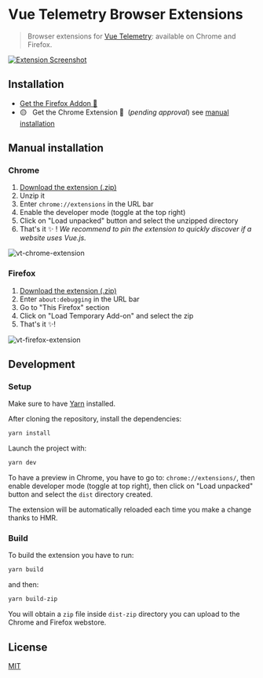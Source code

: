 # Vue Telemetry Browser Extensions

> Browser extensions for [Vue Telemetry](https://vuetelemetry.com): available on Chrome and Firefox.

[![Extension Screenshot](https://user-images.githubusercontent.com/904724/88175523-419f3d80-cc26-11ea-9c44-3c6782c5fbd5.png)](https://vuetelemetry.com)


## Installation

- [Get the Firefox Addon 🦊](https://addons.mozilla.org/en-GB/firefox/addon/vue-telemetry/)
- 🟡 &nbsp; Get the Chrome Extension 🧪 &nbsp;(*pending approval*) see [manual installation](#chrome)

## Manual installation

[download-extension-link]: https://github.com/nuxt-company/vue-telemetry-extensions/releases/download/v1.0.0/vue-telemetry-extension-v1.0.0.zip

### Chrome

1. [Download the extension (.zip)][download-extension-link]
2. Unzip it
3. Enter `chrome://extensions` in the URL bar
4. Enable the developer mode (toggle at the top right)
5. Click on "Load unpacked" button and select the unzipped directory
6. That's it ✨&nbsp;! *We recommend to pin the extension to quickly discover if a website uses Vue.js.*

![vt-chrome-extension](https://user-images.githubusercontent.com/904724/88188033-98614300-cc37-11ea-9500-f0e3ae3d97f0.gif)

### Firefox

1. [Download the extension (.zip)][download-extension-link]
2. Enter `about:debugging` in the URL bar
3. Go to "This Firefox" section
3. Click on "Load Temporary Add-on" and select the zip
4. That's it ✨!

![vt-firefox-extension](https://user-images.githubusercontent.com/904724/88186887-1d4b5d00-cc36-11ea-96c9-2b6367920863.gif)

## Development

### Setup

Make sure to have [Yarn](https://classic.yarnpkg.com/en/) installed.

After cloning the repository, install the dependencies:

```bash
yarn install
```

Launch the project with:

```bash
yarn dev
```

To have a preview in Chrome, you have to go to: `chrome://extensions/`, then enable developer mode (toggle at top right), then click on "Load unpacked" button and select the `dist` directory created.

The extension will be automatically reloaded each time you make a change thanks to HMR.

### Build

To build the extension you have to run:

```bash
yarn build
```

and then:

```bash
yarn build-zip
```

You will obtain a `zip` file inside `dist-zip` directory you can upload to the Chrome and Firefox webstore.

## License

[MIT](./LICENSE)
